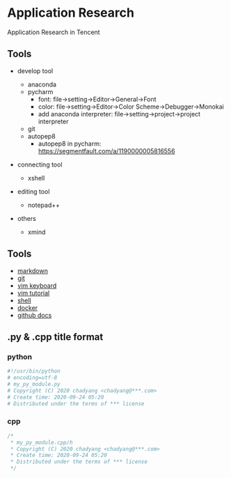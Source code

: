 # Application Research
  Application Research in Tencent

## Tools
- develop tool
  - anaconda
  - pycharm
    - font: file->setting->Editor->General->Font
    - color: file->setting->Editor->Color Scheme->Debugger->Monokai
    - add anaconda interpreter: file->setting->project->project interpreter
  - git
  - autopep8
    - autopep8 in pycharm: https://segmentfault.com/a/1190000005816556

- connecting tool
  - xshell

- editing tool
  - notepad++

- others
  - xmind

## Tools
 - [markdown](http://xianbai.me/learn-md/article/about/readme.html)
 - [git](https://github.com/nnUyi/Intern/tree/master/git)
 - [vim keyboard](https://github.com/nnUyi/Intern/tree/master/vim)
 - [vim tutorial](https://github.com/wsdjeg/vim-galore-zh_cn)
 - [shell](https://github.com/nnUyi/Intern/tree/master/shell)
 - [docker](https://yeasy.gitbook.io/docker_practice/)
 - [github docs](https://docs.github.com/cn)
  
## .py & .cpp title format
### python
```python
#!/usr/bin/python
# encoding=utf-8
# my_py_module.py
# Copyright (C) 2020 chadyang <chadyang@***.com>
# Create time: 2020-09-24 05:20
# Distributed under the terms of *** license
```

### cpp
```cpp
/* 
 * my_py_module.cpp/h
 * Copyright (C) 2020 chadyang <chadyang@***.com>
 * Create time: 2020-09-24 05:20
 * Distributed under the terms of *** license
 */
```
